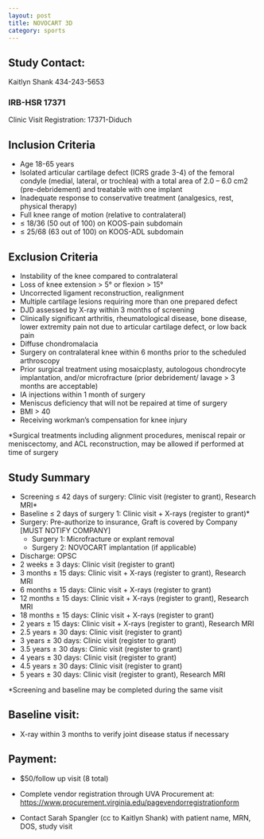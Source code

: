 ```yaml
---
layout: post
title: NOVOCART 3D
category: sports
---
```


## Study Contact:  
Kaitlyn Shank
434-243-5653

### IRB-HSR 17371
Clinic Visit Registration:
17371-Diduch

##  Inclusion Criteria

- Age 18-65 years
- Isolated articular cartilage defect (ICRS grade 3-4) of the femoral condyle (medial, lateral, or 
  trochlea) with a total area of 2.0 – 6.0 cm2 (pre-debridement) and treatable with one implant
- Inadequate response to conservative treatment (analgesics, rest, physical therapy)
- Full knee range of motion (relative to contralateral)
- ≤ 18/36 (50 out of 100) on KOOS-pain subdomain 
- ≤ 25/68 (63 out of 100) on KOOS-ADL subdomain

##  Exclusion Criteria

- Instability of the knee compared to contralateral 
- Loss of knee extension > 5° or flexion > 15°
- Uncorrected ligament reconstruction, realignment
- Multiple cartilage lesions requiring more than one prepared defect
- DJD assessed by X-ray within 3 months of screening
- Clinically significant arthritis, rheumatological disease, bone disease, lower extremity pain not due 
  to articular cartilage defect, or low back pain
- Diffuse chondromalacia
- Surgery on contralateral knee within 6 months prior to the scheduled arthroscopy
- Prior surgical treatment using mosaicplasty, autologous chondrocyte implantation, and/or 
  microfracture (prior debridement/ lavage > 3 months are acceptable)
- IA injections within 1 month of surgery
- Meniscus deficiency that will not be repaired at time of surgery
- BMI > 40
- Receiving workman’s compensation for knee injury

*Surgical treatments including alignment procedures, meniscal repair or meniscectomy, and ACL reconstruction, may be allowed if performed at time of surgery

## Study Summary

- Screening ≤ 42 days of surgery: Clinic visit (register to grant), Research MRI*
- Baseline ≤ 2 days of surgery 1: Clinic visit + X-rays (register to grant)*
- Surgery: Pre-authorize to insurance, Graft is covered by Company [MUST NOTIFY COMPANY]
  - Surgery 1: Microfracture or explant removal
  - Surgery 2: NOVOCART implantation (if applicable)
- Discharge: OPSC
- 2 weeks ± 3 days: Clinic visit (register to grant)
- 3 months ± 15 days: Clinic visit + X-rays (register to grant), Research MRI
- 6 months ± 15 days: Clinic visit + X-rays (register to grant)
- 12 months ± 15 days: Clinic visit + X-rays (register to grant), Research MRI
- 18 months ± 15 days: Clinic visit + X-rays (register to grant)
- 2 years ± 15 days: Clinic visit + X-rays (register to grant), Research MRI
- 2.5 years ± 30 days: Clinic visit (register to grant)
- 3 years ± 30 days: Clinic visit (register to grant)
- 3.5 years ± 30 days: Clinic visit (register to grant)
- 4 years ± 30 days: Clinic visit (register to grant)
- 4.5 years ± 30 days: Clinic visit (register to grant)
- 5 years ± 30 days: Clinic visit (register to grant), Research MRI

*Screening and baseline may be completed during the same visit

## Baseline visit:
- X-ray within 3 months to verify joint disease status if necessary

## Payment:
- $50/follow up visit (8 total)

- Complete vendor registration through UVA Procurement at: https://www.procurement.virginia.edu/pagevendorregistrationform

- Contact Sarah Spangler (cc to Kaitlyn Shank) with patient name, MRN, DOS, study visit
